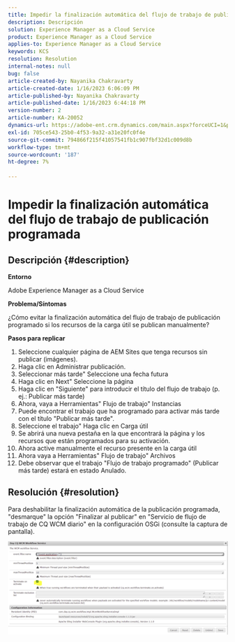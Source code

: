 ```yaml
---
title: Impedir la finalización automática del flujo de trabajo de publicación programada
description: Descripción
solution: Experience Manager as a Cloud Service
product: Experience Manager as a Cloud Service
applies-to: Experience Manager as a Cloud Service
keywords: KCS
resolution: Resolution
internal-notes: null
bug: false
article-created-by: Nayanika Chakravarty
article-created-date: 1/16/2023 6:06:09 PM
article-published-by: Nayanika Chakravarty
article-published-date: 1/16/2023 6:44:18 PM
version-number: 2
article-number: KA-20052
dynamics-url: https://adobe-ent.crm.dynamics.com/main.aspx?forceUCI=1&pagetype=entityrecord&etn=knowledgearticle&id=d9c58173-c895-ed11-aad1-6045bd006149
exl-id: 705ce543-25b0-4f53-9a32-a31e20fc0f4e
source-git-commit: 794866f215f41057541fb1c907fbf32d1c009d8b
workflow-type: tm+mt
source-wordcount: '187'
ht-degree: 7%

---
```


# Impedir la finalización automática del flujo de trabajo de publicación programada

## Descripción {#description}


<b>Entorno</b>

Adobe Experience Manager as a Cloud Service

<b>Problema/Síntomas</b>

¿Cómo evitar la finalización automática del flujo de trabajo de publicación programado si los recursos de la carga útil se publican manualmente?

<b>Pasos para replicar</b>

1. Seleccione cualquier página de AEM Sites que tenga recursos sin publicar (imágenes).
2. Haga clic en Administrar publicación.
3. Seleccionar más tarde&quot; Seleccione una fecha futura
4. Haga clic en Next&quot; Seleccione la página
5. Haga clic en &quot;Siguiente&quot; para introducir el título del flujo de trabajo (p. ej.: Publicar más tarde)
6. Ahora, vaya a Herramientas&quot; Flujo de trabajo&quot; Instancias
7. Puede encontrar el trabajo que ha programado para activar más tarde con el título &quot;Publicar más tarde&quot;.
8. Seleccione el trabajo&quot; Haga clic en Carga útil
9. Se abrirá una nueva pestaña en la que encontrará la página y los recursos que están programados para su activación.
10. Ahora active manualmente el recurso presente en la carga útil
11. Ahora vaya a Herramientas&quot; Flujo de trabajo&quot; Archivos
12. Debe observar que el trabajo &quot;Flujo de trabajo programado&quot; (Publicar más tarde) estará en estado Anulado.



## Resolución {#resolution}


Para deshabilitar la finalización automática de la publicación programada, &quot;desmarque&quot; la opción &quot;Finalizar al publicar&quot; en &quot;Servicio de flujo de trabajo de CQ WCM diario&quot; en la configuración OSGi (consulte la captura de pantalla).

![](assets/d1e5b094-d901-ed11-82e4-00224809fe22.png)
